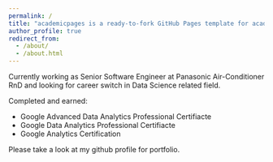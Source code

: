 ```yaml
---
permalink: /
title: "academicpages is a ready-to-fork GitHub Pages template for academic personal websites"
author_profile: true
redirect_from: 
  - /about/
  - /about.html
---
```


Currently working as Senior Software Engineer at Panasonic Air-Conditioner RnD and looking for career switch in Data Science related field.

Completed and earned:
- Google Advanced Data Analytics Professional Certifiacte
- Google Data Analytics Professional Certifiacte
- Google Analytics Certification

Please take a look at my github profile for portfolio.